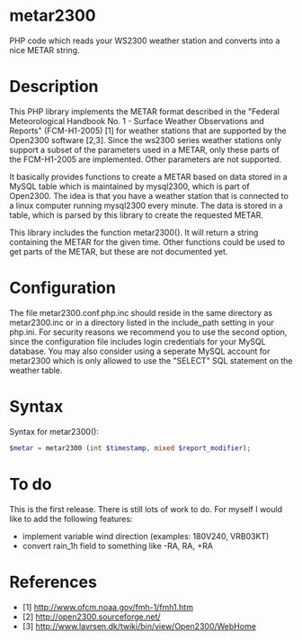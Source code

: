 # metar2300

PHP code which reads your WS2300 weather station and converts into a nice METAR string.

# Description

This PHP library implements the METAR format described in the "Federal
Meteorological Handbook No. 1 - Surface Weather Observations and Reports"
(FCM-H1-2005) [1] for weather stations that are supported by the Open2300
software [2,3]. Since the ws2300 series weather stations only support a
subset of the parameters used in a METAR, only these parts of the FCM-H1-2005
are implemented. Other parameters are not supported.

It basically provides functions to create a METAR based on data stored in a
MySQL table which is maintained by mysql2300, which is part of Open2300. The
idea is that you have a weather station that is connected to a linux computer
running mysql2300 every minute. The data is stored in a table, which is
parsed by this library to create the requested METAR.

This library includes the function metar2300(). It will return a string
containing the METAR for the given time. Other functions could be used to get
parts of the METAR, but these are not documented yet.

# Configuration

The file metar2300.conf.php.inc should reside in the same directory as
metar2300.inc or in a directory listed in the include_path setting in your
php.ini. For security reasons we recommend you to use the second option,
since the configuration file includes login credentials for your MySQL
database. You may also consider using a seperate MySQL account for metar2300
which is only allowed to use the "SELECT" SQL statement on the weather table.

# Syntax

Syntax for metar2300():

```php
$metar = metar2300 (int $timestamp, mixed $report_modifier);
```

# To do

This is the first release. There is still lots of work to do. For myself I
would like to add the following features:

- implement variable wind direction (examples: 180V240, VRB03KT)
- convert rain_1h field to something like -RA, RA, +RA

# References

- [1] http://www.ofcm.noaa.gov/fmh-1/fmh1.htm
- [2] http://open2300.sourceforge.net/
- [3] http://www.lavrsen.dk/twiki/bin/view/Open2300/WebHome

